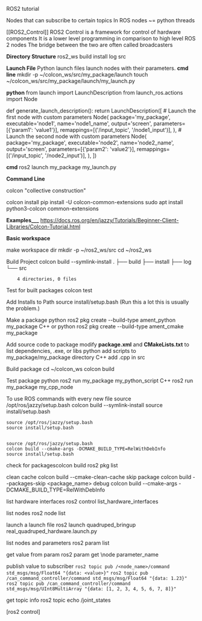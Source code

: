 ROS2 tutorial

Nodes that can subscribe to certain topics
In ROS nodes ~= python threads

[[ROS2_Control]]
	ROS2 Control is a framework for control of hardware components
	It is a lower level programming in comparison to high level ROS 2 nodes 
	The bridge between the two are often called broadcasters





**Directory Structure**
ros2_ws
	build
	install
	log
	src

**Launch File**
Python launch files launch nodes with their parameters.
**cmd line**
mkdir -p ~/colcon_ws/src/my_package/launch
touch ~/colcon_ws/src/my_package/launch/my_launch.py

**python**
from launch import LaunchDescription
from launch_ros.actions import Node

def generate_launch_description():
    return LaunchDescription([
        # Launch the first node with custom parameters
        Node(
            package='my_package',
            executable='node1',
            name='node1_name',
            output='screen',
            parameters=[{'param1': 'value1'}],
            remappings=[('/input_topic', '/node1_input')],
        ),
        # Launch the second node with custom parameters
        Node(
            package='my_package',
            executable='node2',
            name='node2_name',
            output='screen',
            parameters=[{'param2': 'value2'}],
            remappings=[('/input_topic', '/node2_input')],
        ),
    ])

**cmd**
ros2 launch my_package my_launch.py




**Command Line**

colcon
	"collective construction"


colcon install
	pip install -U colcon-common-extensions
	sudo apt install python3-colcon common-extensions


**____Examples_______**
https://docs.ros.org/en/jazzy/Tutorials/Beginner-Client-Libraries/Colcon-Tutorial.html

**Basic workspace**

make workspace dir
	mkdir -p ~/ros2_ws/src
	cd ~/ros2_ws

Build Project
	colcon build --symlink-install
		.
		├── build
		├── install
		├── log
		└── src
		
		4 directories, 0 files

Test for built packages
	colcon test

Add Installs to Path
	source install/setup.bash
		(Run this a lot this is usually the problem.)

Make a package
	python
		ros2 pkg create --build-type ament_python my_package
	C++ or python
		ros2 pkg create --build-type ament_cmake my_package

Add source code to package
	modify **package.xml** and **CMakeLists.txt** to list dependencies, .exe, or libs
	python
		add scripts to my_package/my_package directory
	C++
		add .cpp in src

Build package
	cd ~/colcon_ws
	 colcon build

Test package
	python
		ros2 run my_package my_python_script
	C++
		ros2 run my_package my_cpp_node

To use ROS commands
with every new file
	source /opt/ros/jazzy/setup.bash
	colcon build --symlink-install
	source install/setup.bash

	source /opt/ros/jazzy/setup.bash
	source install/setup.bash


	source /opt/ros/jazzy/setup.bash
	colcon build --cmake-args -DCMAKE_BUILD_TYPE=RelWithDebInfo
	source install/setup.bash


check for packagescolcon build
ros2 pkg list

clean cache
	colcon build --cmake-clean-cache
skip package
	colcon build --packages-skip <package_name>
debug
	colcon build --cmake-args -DCMAKE_BUILD_TYPE=RelWithDebInfo

list hardware interfaces
ros2 control list_hardware_interfaces

list nodes
ros2 node list

launch a launch file
ros2 launch quadruped_bringup real_quadruped_hardware.launch.py

list nodes and parameters
ros2 param list

get value from param
ros2 param get \node parameter_name

publish value to subscriber
`ros2 topic pub /<node_name>/command std_msgs/msg/Float64 "{data: <value>}"`
	`ros2 topic pub /can_command_controller/command std_msgs/msg/Float64 "{data: 1.23}"`
	`ros2 topic pub /can_command_controller/command std_msgs/msg/UInt8MultiArray "{data: [1, 2, 3, 4, 5, 6, 7, 8]}"`

get topic info
ros2 topic echo /joint_states


[ros2 control]